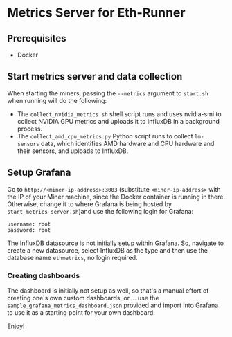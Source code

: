 # Metrics Server for Eth-Runner

## Prerequisites
* Docker

## Start metrics server and data collection
When starting the miners, passing the `--metrics` argument to `start.sh` when running will do the following:
- The `collect_nvidia_metrics.sh` shell script runs and uses nvidia-smi to collect NVIDIA GPU metrics and uploads it to InfluxDB in a background process.
- The `collect_amd_cpu_metrics.py` Python script runs to collect `lm-sensors` data, which identifies AMD hardware and CPU hardware and their sensors, and uploads to InfluxDB.

## Setup Grafana
Go to `http://<miner-ip-address>:3003` (substitute `<miner-ip-address>` with the IP of your Miner machine, since the Docker container is running in there. Otherwise, change it to where Grafana is being hosted by `start_metrics_server.sh`)and use the following login for Grafana:
```
username: root
password: root
```
The InfluxDB datasource is not initially setup within Grafana. So, navigate to create a new datasource, select InfluxDB as the type and then use the database name `ethmetrics`, no login required.

### Creating dashboards
The dashboard is initially not setup as well, so that's a manual effort of creating one's own custom dashboards, or.... use the `sample_grafana_metrics_dashboard.json` provided and import into Grafana to use it as a starting point for your own dashboard.

Enjoy!
